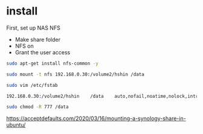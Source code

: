 # install
First, set up NAS NFS
- Make share folder
- NFS on
- Grant the user access

```bash
sudo apt-get install nfs-common -y
```

```bash
sudo mount -t nfs 192.168.0.30:/volume2/hshin /data
```

```bash
sudo vim /etc/fstab
```
```bash
192.168.0.30:/volume2/hshin    /data    auto,nofail,noatime,nolock,intr,tcp,actimeo=1800    0    0

```


```bash
sudo chmod -R 777 /data
```



https://acceptdefaults.com/2020/03/16/mounting-a-synology-share-in-ubuntu/
